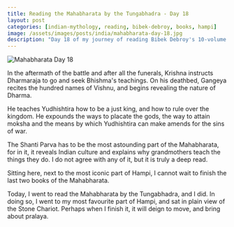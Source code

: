 ```yaml
---
title: Reading the Mahabharata by the Tungabhadra - Day 18
layout: post
categories: [indian-mythology, reading, bibek-debroy, books, hampi]
image: /assets/images/posts/india/mahabharata-day-18.jpg
description: "Day 18 of my journey of reading Bibek Debroy's 10-volume translation of the Mahabharata by the Tungabhadra."
---
```


![Mahabharata Day 18](/assets/posts/india/mahabharata-day-18.jpg)

In the aftermath of the battle and after all the funerals, Krishna instructs
Dharmaraja to go and seek Bhishma's teachings. On his deathbed, Gangeya recites
the hundred names of Vishnu, and begins revealing the nature of Dharma.

He teaches Yudhishtira how to be a just king, and how to rule over the kingdom.
He expounds the ways to placate the gods, the way to attain moksha and the
means by which Yudhishtira can make amends for the sins of war.

The Shanti Parva has to be the most astounding part of the Mahabharata, for in
it, it reveals Indian culture and explains why grandmothers teach the things
they do. I do not agree with any of it, but it is truly a deep read.

Sitting here, next to the most iconic part of Hampi, I cannot wait to finish
the last two books of the Mahabharata.

Today, I went to read the Mahabharata by the Tungabhadra, and I did. In doing
so, I went to my most favourite part of Hampi, and sat in plain view of the
Stone Chariot. Perhaps when I finish it, it will deign to move, and bring about
pralaya.
